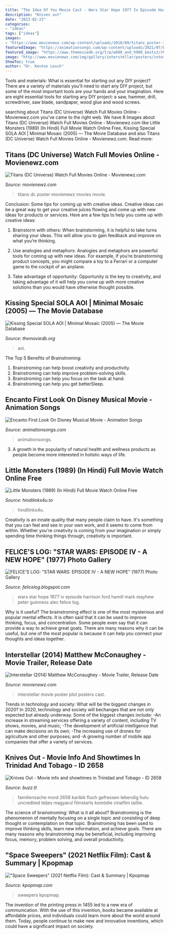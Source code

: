```yaml
---
title: "The Idea Of You Movie Cast - Wars Star Hope 1977 Iv Episode Harrison Ford Hamill Mark Mayhew Peter Guinness Alec Felice Log"
description: "Knives out"
date: "2023-02-23"
categories:
- "ideas"
tags: ["ideas"]
images:
- "https://www.movienewz.com/wp-content/uploads/2018/09/titans_poster-1.jpg"
featuredImage: "https://animationsongs.com/wp-content/uploads/2021/07/Encanto-First-Look-Disney-Musical-Movie-AnimationSongs-com-Poster.jpg"
featured_image: "https://www.themoviedb.org/t/p/w600_and_h900_bestv2/rM5pmAaMljwkKWBMJ6455egOsEm.jpg"
image: "http://www.movienewz.com/img/gallery/interstellar/posters/interstellar_movie_poster_4.jpg"
ShowToc: true
author: "Dr. Kenton Lesch"
---
```



Tools and materials: What is essential for starting out any DIY project?
There are a variety of materials you'll need to start any DIY project, but some of the most important tools are your hands and your imagination. Here are eight essential tools for starting any DIY project: a saw, hammer, drill, screwdriver, saw blade, sandpaper, wood glue and wood screws.

	

		
searching about Titans (DC Universe) Watch Full Movies Online - Movienewz.com you've came to the right web. We have 8 Images about Titans (DC Universe) Watch Full Movies Online - Movienewz.com like Little Monsters (1989) (In Hindi) Full Movie Watch Online Free, Kissing Special SOLA AOI | Minimal Mosaic (2005) — The Movie Database and also Titans (DC Universe) Watch Full Movies Online - Movienewz.com. Read more:
		
    
## Titans (DC Universe) Watch Full Movies Online - Movienewz.com

<img loading=lazy src="https://www.movienewz.com/wp-content/uploads/2018/09/titans_poster-1.jpg" onerror="this.onerror=null;this.src='https://tse4.mm.bing.net/th?id=OIP.1nnzvvuzo23jRlw9LjYWyAHaK7&amp;pid=15.1';" alt="Titans (DC Universe) Watch Full Movies Online - Movienewz.com">

_Source: movienewz.com_

>titans dc poster movienewz movies movie. 

	

Conclusion: Some tips for coming up with creative ideas.
Creative ideas can be a great way to get your creative juices flowing and come up with new ideas for products or services. Here are a few tips to help you come up with creative ideas:
1. Brainstorm with others: When brainstorming, it is helpful to take turns sharing your ideas. This will allow you to gain feedback and improve on what you’re thinking.

2. Use analogies and metaphors: Analogies and metaphors are powerful tools for coming up with new ideas. For example, if you’re brainstorming product concepts, you might compare a toy to a Ferrari or a computer game to the cockpit of an airplane.

3. Take advantage of opportunity: Opportunity is the key to creativity, and taking advantage of it will help you come up with more creative solutions than you would have otherwise thought possible.

    
## Kissing Special SOLA AOI | Minimal Mosaic (2005) — The Movie Database

<img loading=lazy src="https://www.themoviedb.org/t/p/w600_and_h900_bestv2/rM5pmAaMljwkKWBMJ6455egOsEm.jpg" onerror="this.onerror=null;this.src='https://tse3.mm.bing.net/th?id=OIP.3QuXNkE-1ZAK9i2hzoDt7AHaLH&amp;pid=15.1';" alt="Kissing Special SOLA AOI | Minimal Mosaic (2005) — The Movie Database">

_Source: themoviedb.org_

>aoi. 

	

The Top 5 Benefits of Brainstroming:
1. Brainstroming can help boost creativity and productivity.
2. Brainstroming can help improve problem-solving skills.
3. Brainstroming can help you focus on the task at hand.
4. Brainstroming can help you get betterSleep.

    
## Encanto First Look On Disney Musical Movie - Animation Songs

<img loading=lazy src="https://animationsongs.com/wp-content/uploads/2021/07/Encanto-First-Look-Disney-Musical-Movie-AnimationSongs-com-Poster.jpg" onerror="this.onerror=null;this.src='https://tse4.mm.bing.net/th?id=OIP.Or4LNJZjhZIqDD3TLNH4TAHaK-&amp;pid=15.1';" alt="Encanto First Look On Disney Musical Movie - Animation Songs">

_Source: animationsongs.com_

>animationsongs. 

	

3. A growth in the popularity of natural health and wellness products as people become more interested in holistic ways of life. 

    
## Little Monsters (1989) (In Hindi) Full Movie Watch Online Free

<img loading=lazy src="https://img.hindilinks4u.to/2016/02/Little-Monsters-1989-In-Hindi.jpg" onerror="this.onerror=null;this.src='https://tse1.mm.bing.net/th?id=OIP.tdf-uDB8iyjRX820VfaDPAHaKv&amp;pid=15.1';" alt="Little Monsters (1989) (In Hindi) Full Movie Watch Online Free">

_Source: hindilinks4u.to_

>hindilinks4u. 

	

Creativity is an innate quality that many people claim to have. It's something that you can feel and see in your own work, and it seems to come from within. Whether you're creativity is coming from your imagination or simply spending time thinking things through, creativity is important.

    
## FELICE&#039;S LOG: &quot;STAR WARS: EPISODE IV - A NEW HOPE&quot; (1977) Photo Gallery

<img loading=lazy src="http://3.bp.blogspot.com/-LNsMl1Dgq3s/UGtjkaX5HrI/AAAAAAAAA_Y/uwEmtG3m86c/s1600/kinopoisk.ru-Star-Wars-1662460.jpg" onerror="this.onerror=null;this.src='https://tse3.mm.bing.net/th?id=OIP.l8BJlfVQJkC2YIFW6ev-mAHaE4&amp;pid=15.1';" alt="FELICE&#039;S LOG: &quot;STAR WARS: EPISODE IV - A NEW HOPE&quot; (1977) Photo Gallery">

_Source: felicelog.blogspot.com_

>wars star hope 1977 iv episode harrison ford hamill mark mayhew peter guinness alec felice log. 

	

Why is it useful?
The brainstroming effect is one of the most mysterious and popular mental effects. It is often said that it can be used to improve thinking, focus, and concentration. Some people even say that it can provide a way to achieve great goals. There are many reasons why it can be useful, but one of the most popular is because it can help you connect your thoughts and ideas together.

    
## Interstellar (2014) Matthew McConaughey - Movie Trailer, Release Date

<img loading=lazy src="http://www.movienewz.com/img/gallery/interstellar/posters/interstellar_movie_poster_4.jpg" onerror="this.onerror=null;this.src='https://tse4.mm.bing.net/th?id=OIP.E3yAd2mcKeBx2PXbf5DoXAHaLk&amp;pid=15.1';" alt="Interstellar (2014) Matthew McConaughey - Movie Trailer, Release Date">

_Source: movienewz.com_

>interstellar movie poster plot posters cast. 

	

Trends in technology and society: What will be the biggest changes in 2020?
In 2020, technology and society will bechanges that are not only expected but already underway. 
Some of the biggest changes include: 
-An increase in streaming services offering a variety of content, including TV shows, movies, and music; 
-The development of artificial intelligence that can make decisions on its own; 
-The increasing use of drones for agriculture and other purposes; and 
-A growing number of mobile app companies that offer a variety of services.

    
## Knives Out - Movie Info And Showtimes In Trinidad And Tobago - ID 2658

<img loading=lazy src="https://buzz.tt/media/posters/2658/posters_2_1500.jpg" onerror="this.onerror=null;this.src='https://tse2.mm.bing.net/th?id=OIP.o9ob-IuX6_jdYAjQMmIDDgHaLH&amp;pid=15.1';" alt="Knives Out - Movie info and showtimes in Trinidad and Tobago - ID 2658">

_Source: buzz.tt_

>familiensache mord 2658 karibik fluch gefressen lebendig hulu uncredited teljes magyarul filmstarts komödie cinafilm taillie. 

	

The science of brainstroming: What is it all about?
Brainstroming is the phenomenon of mentally focusing on a single topic and consisting of deep thought or contemplation on that topic. Brainstroming has been used to improve thinking skills, learn new information, and achieve goals. There are many reasons why brainstroming may be beneficial, including improving focus, memory, problem solving, and overall productivity.

    
## &quot;Space Sweepers&quot; (2021 Netflix Film): Cast &amp; Summary | Kpopmap

<img loading=lazy src="https://image.kpopmap.com/2021/01/Space-Sweepers-Netflix-official-posters-100.jpg" onerror="this.onerror=null;this.src='https://tse4.mm.bing.net/th?id=OIP.zfQYIXQUMp0zL1TxCMUdRAHaK-&amp;pid=15.1';" alt="&quot;Space Sweepers&quot; (2021 Netflix Film): Cast &amp; Summary | Kpopmap">

_Source: kpopmap.com_

>sweepers kpopmap. 

	

The invention of the printing press in 1455 led to a new era of communication. With the use of this invention, books became available at affordable prices, and individuals could learn more about the world around them. Today, people continue to make new and innovative inventions, which could have a significant impact on society.

